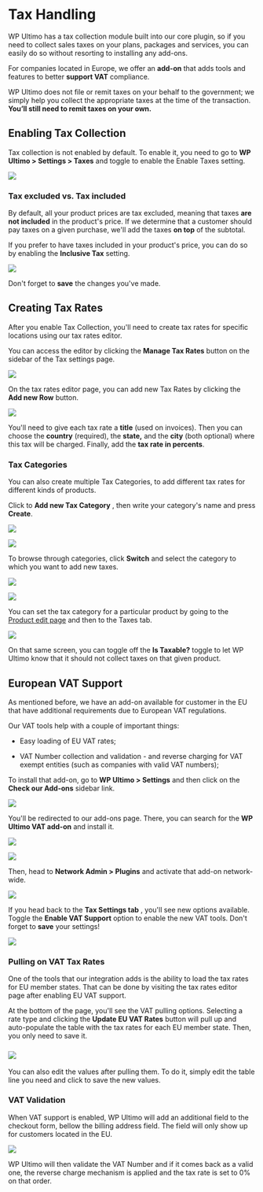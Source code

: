 # Tax Handling

WP Ultimo has a tax collection module built into our core plugin, so if you need to collect sales taxes on your plans, packages and services, you can easily do so without resorting to installing any add-ons.

For companies located in Europe, we offer an **add-on** that adds tools and features to better **support VAT** compliance.

WP Ultimo does not file or remit taxes on your behalf to the government; we simply help you collect the appropriate taxes at the time of the transaction. **You’ll still need to remit taxes on your own.**

## Enabling Tax Collection

Tax collection is not enabled by default. To enable it, you need to go to **WP Ultimo > Settings > Taxes** and toggle to enable the Enable Taxes setting.

![](assets/images/53e49d57.png)

### Tax excluded vs. Tax included

By default, all your product prices are tax excluded, meaning that taxes **are not included** in the product's price. If we determine that a customer should pay taxes on a given purchase, we'll add the taxes **on top** of the subtotal.

If you prefer to have taxes included in your product's price, you can do so by enabling the **Inclusive Tax** setting.

![](assets/images/d95c2a99.png)

Don't forget to **save** the changes you've made.

### 

## Creating Tax Rates

After you enable Tax Collection, you'll need to create tax rates for specific locations using our tax rates editor.

You can access the editor by clicking the **Manage Tax Rates** button on the sidebar of the Tax settings page.

![](assets/images/41b02376.png)

On the tax rates editor page, you can add new Tax Rates by clicking the **Add new Row** button.

![](assets/images/6339aff9.png)

You'll need to give each tax rate a **title** (used on invoices). Then you can choose the **country** (required), the **state,** and the **city** (both optional) where this tax will be charged. Finally, add the **tax rate in percents**.

### Tax Categories

You can also create multiple Tax Categories, to add different tax rates for different kinds of products.

Click to **Add new Tax Category** , then write your category's name and press **Create**.

![](assets/images/6cc97499.png)

![](assets/images/86ff99e0.png)

To browse through categories, click **Switch** and select the category to which you want to add new taxes.

![](assets/images/60b1b914.png)

![](assets/images/a33dfa53.png)

You can set the tax category for a particular product by going to the [Product edit page](https://help.wpultimo.com/article/373-creating-your-first-subscription-product) and then to the Taxes tab.

![](assets/images/ab7b1152.png)

On that same screen, you can toggle off the **Is Taxable?** toggle to let WP Ultimo know that it should not collect taxes on that given product.

## European VAT Support

As mentioned before, we have an add-on available for customer in the EU that have additional requirements due to European VAT regulations.

Our VAT tools help with a couple of important things:

  * Easy loading of EU VAT rates;

  * VAT Number collection and validation - and reverse charging for VAT exempt entities (such as companies with valid VAT numbers);

To install that add-on, go to **WP Ultimo > Settings** and then click on the **Check our Add-ons** sidebar link.

![](assets/images/7dc348d7.png)

You'll be redirected to our add-ons page. There, you can search for the **WP Ultimo VAT add-on** and install it.

![](assets/images/5be977b7.png)

![](assets/images/f8f16137.png)

Then, head to **Network Admin > Plugins** and activate that add-on network-wide.

![](assets/images/6b83e98a.png)

If you head back to the **Tax Settings tab** , you'll see new options available. Toggle the **Enable VAT Support** option to enable the new VAT tools. Don't forget to **save** your settings!

![](assets/images/03a41fe4.png)

### Pulling on VAT Tax Rates

One of the tools that our integration adds is the ability to load the tax rates for EU member states. That can be done by visiting the tax rates editor page after enabling EU VAT support.

At the bottom of the page, you'll see the VAT pulling options. Selecting a rate type and clicking the **Update EU VAT Rates** button will pull up and auto-populate the table with the tax rates for each EU member state. Then, you only need to save it.

### ![](assets/images/bac24b2e.png)

You can also edit the values after pulling them. To do it, simply edit the table line you need and click to save the new values.

### VAT Validation

When VAT support is enabled, WP Ultimo will add an additional field to the checkout form, bellow the billing address field. The field will only show up for customers located in the EU.

![](assets/images/5e0bf720.png)

WP Ultimo will then validate the VAT Number and if it comes back as a valid one, the reverse charge mechanism is applied and the tax rate is set to 0% on that order.
